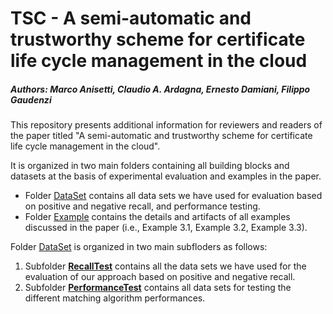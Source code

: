 # TSC - A semi-automatic and trustworthy scheme for certificate life cycle management in the cloud
##### Authors: Marco Anisetti, Claudio A. Ardagna, Ernesto Damiani, Filippo Gaudenzi

This repository presents additional information for reviewers and readers of the paper titled "A semi-automatic and trustworthy scheme for certificate life cycle management in the cloud".

It is organized in two main folders containing all building blocks and datasets at the basis of experimental evaluation and examples in the paper.

- Folder [DataSet](https://github.com/SESARLab/tsc-matching/tree/master/DataSet) contains all data sets we have used for evaluation based on positive and negative recall, and performance testing.
- Folder [Example](https://github.com/SESARLab/tsc-matching/tree/master/example) contains the details and artifacts of all examples discussed in the paper (i.e., Example 3.1, Example 3.2, Example 3.3).



Folder [DataSet](https://github.com/SESARLab/tsc-matching/tree/master/DataSet) is organized in two main subfloders as follows:
 1. Subfolder **[RecallTest](https://github.com/SESARLab/tsc-matching/tree/master/DataSet/recallTest)** contains all the data sets we have used for the evaluation of our approach based on positive and negative recall.
 2. Subfolder **[PerformanceTest](https://github.com/SESARLab/tsc-matching/tree/master/dataSet/performanceTest)** contains all data sets for testing the different matching algorithm performances.



